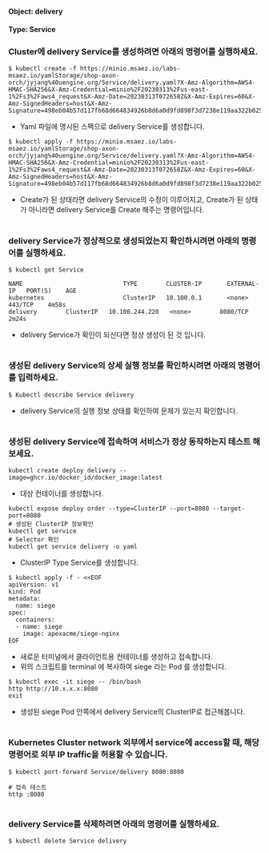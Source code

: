 
#### Object: delivery
#### Type: Service

### Cluster에 delivery Service를 생성하려면 아래의 명령어를 실행하세요.

```
$ kubectl create -f https://minio.msaez.io/labs-msaez.io/yamlStorage/shop-axon-orch/jyjang%40uengine.org/Service/delivery.yaml?X-Amz-Algorithm=AWS4-HMAC-SHA256&X-Amz-Credential=minio%2F20230313%2Fus-east-1%2Fs3%2Faws4_request&X-Amz-Date=20230313T072658Z&X-Amz-Expires=60&X-Amz-SignedHeaders=host&X-Amz-Signature=498eb04b57d117fb68d664834926b8d6a0d9fd898f3d7238e119aa322b025cf9
```
- Yaml 파일에 명시된 스펙으로 delivery Service를 생성합니다.  

```
$ kubectl apply -f https://minio.msaez.io/labs-msaez.io/yamlStorage/shop-axon-orch/jyjang%40uengine.org/Service/delivery.yaml?X-Amz-Algorithm=AWS4-HMAC-SHA256&X-Amz-Credential=minio%2F20230313%2Fus-east-1%2Fs3%2Faws4_request&X-Amz-Date=20230313T072658Z&X-Amz-Expires=60&X-Amz-SignedHeaders=host&X-Amz-Signature=498eb04b57d117fb68d664834926b8d6a0d9fd898f3d7238e119aa322b025cf9
```
- Create가 된 상태라면 delivery Service의 수정이 이루어지고, Create가 된 상태가 아니라면 delivery Service를 Create 해주는 명령어입니다.
#

### delivery Service가 정상적으로 생성되었는지 확인하시려면 아래의 명령어를 실행하세요.

```
$ kubectl get Service

NAME                            TYPE        CLUSTER-IP       EXTERNAL-IP   PORT(S)    AGE
kubernetes                      ClusterIP   10.100.0.1       <none>        443/TCP    4m58s
delivery        ClusterIP   10.100.244.220   <none>        8080/TCP   2m24s

```
- delivery Service가 확인이 되신다면 정상 생성이 된 것 입니다.
#

### 생성된 delivery Service의 상세 실행 정보를 확인하시려면 아래의 명령어를 입력하세요.

```
$ Kubectl describe Service delivery
```
- delivery Service의 실행 정보 상태를 확인하여 문제가 있는지 확인합니다.
#

### 생성된 delivery Service에 접속하여 서비스가 정상 동작하는지 테스트 해보세요.

```
kubectl create deploy delivery --image=ghcr.io/docker_id/docker_image:latest
```
- 대상 컨테이너를 생성합니다.  

```
kubectl expose deploy order --type=ClusterIP --port=8080 --target-port=8080
# 생성된 ClusterIP 정보확인
kubectl get service 
# Selector 확인
kubectl get service delivery -o yaml
```
- ClusterIP Type Service를 생성합니다.

```
$ kubectl apply -f - <<EOF
apiVersion: v1
kind: Pod
metadata:
  name: siege
spec:
  containers:
  - name: siege
    image: apexacme/siege-nginx
EOF
```
- 새로운 터미널에서 클라이언트용 컨테이너를 생성하고 접속합니다.
- 위의 스크립트를 terminal 에 복사하여 siege 라는 Pod 를 생성합니다.  

```
$ kubectl exec -it siege -- /bin/bash
http http://10.x.x.x:8080
exit
```
- 생성된 siege Pod 안쪽에서 delivery Service의 ClusterIP로 접근해봅니다.
#

### Kubernetes Cluster network 외부에서 service에 access할 때, 해당 명령어로 외부 IP traffic을 허용할 수 있습니다.

```
$ kubectl port-forward Service/delivery 8080:8080

# 접속 테스트
http :8080
```
#

### delivery Service를 삭제하려면 아래의 명령어를 실행하세요.

```
$ kubectl delete Service delivery
```
#

